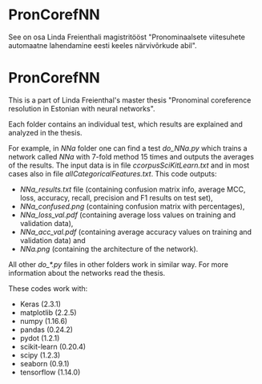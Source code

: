 # PronCorefNN
See on osa Linda Freienthali magistritööst "Pronominaalsete viitesuhete automaatne lahendamine eesti keeles närvivõrkude abil".


# PronCorefNN
This is a part of Linda Freienthal's master thesis "Pronominal coreference resolution in Estonian with neural networks".

Each folder contains an individual test, which results are explained and analyzed in the thesis.

For example, in *NNa* folder one can find a test *do_NNa.py* which trains a network called *NNa* with 7-fold method 15 times and outputs the averages of the results. The input data is in file *ccorpusSciKitLearn.txt* and in most cases also in file *allCategoricalFeatures.txt*. This code outputs:

- *NNa_results.txt* file (containing confusion matrix info, average MCC, loss, accuracy, recall, precision and F1 results on test set), 
- *NNa_confused.png* (containing confusion matrix with percentages), 
- *NNa_loss_val.pdf* (containing average loss values on training and validation data), 
- *NNa_acc_val.pdf* (containing average accuracy values on training and validation data) and 
- *NNa.png* (containing the architecture of the network). 

All other *do_\*.py* files in other folders work in similar way. For more information about the networks read the thesis.

These codes work with:

- Keras (2.3.1)
- matplotlib (2.2.5)
- numpy (1.16.6)
- pandas (0.24.2)
- pydot (1.2.1)
- scikit-learn (0.20.4)
- scipy (1.2.3)
- seaborn (0.9.1)
- tensorflow (1.14.0)
